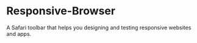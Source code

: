 # Responsive-Browser
A Safari toolbar that helps you designing and testing responsive websites and apps.
